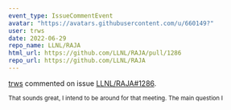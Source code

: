 ```yaml
---
event_type: IssueCommentEvent
avatar: "https://avatars.githubusercontent.com/u/660149?"
user: trws
date: 2022-06-29
repo_name: LLNL/RAJA
html_url: https://github.com/LLNL/RAJA/pull/1286
repo_url: https://github.com/LLNL/RAJA
---
```


<a href='https://github.com/trws' target='_blank'>trws</a> commented on issue <a href='https://github.com/LLNL/RAJA/pull/1286' target='_blank'>LLNL/RAJA#1286</a>.

<small>That sounds great, I intend to be around for that meeting.  The main question I